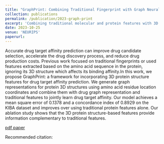 ```yaml
---
title: "GraphPrint: Combining Traditional Fingerprint with Graph Neural Networks For Drug Target Prediction"
collection: publications
permalink: /publication/2023-graph-print
excerpt: 'Combining traditional molecular and protein features with 3D features from graph neural network for drug target aﬀinity prediction.'
date: 2023-10-25
venue: 'NEURIPS'
paperurl: 
---
```


Accurate drug target affinity prediction can improve drug candidate selection, accelerate the drug discovery process, and reduce drug production costs. Previous work focused on traditional fingerprints or used features extracted based on the amino acid sequence in the protein, ignoring its 3D structure which affects its binding affinity.In this work, we propose GraphPrint: a framework for incorporating 3D protein structure features for drug target affinity prediction. We generate graph representations for protein 3D structures using amino acid residue location coordinates and combine them with drug graph representation and traditional features to jointly learn drug target affinity. Our model achieves a mean square error of 0.1378 and a concordance index of 0.8929 on the KIBA dataset and improves over using traditional protein features alone. Our ablation study shows that the 3D protein structure-based features provide information complementary to traditional features. 

[pdf paper](/files/2023-graph-print.pdf)

Recommended citation: 